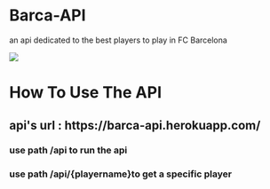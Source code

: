 # Barca-API
<P>an api dedicated to the best players to play in FC Barcelona </p>

<img src="https://th.bing.com/th/id/R.d6bb771270a3b346fe413250aa1d314f?rik=qFwFNXinJqBXNA&riu=http%3a%2f%2fimages4.fanpop.com%2fimage%2fphotos%2f22600000%2fSeason-2010-11-Squad-fc-barcelona-22615439-1024-768.jpg&ehk=GTNr2jyUA3UA9aeLw66ey3PQwUOt%2fs31KhSFg%2bAWBnU%3d&risl=&pid=ImgRaw&r=0" >

<h1>How To Use The API</h1>
<h2>api's url : https://barca-api.herokuapp.com/</h2>

<h3> use path /api to run the api </h3>
<h3>use path /api/{playername}to get  a specific player</h3>
